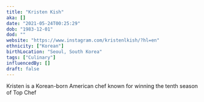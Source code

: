 ```yaml
---
title: "Kristen Kish"
aka: []
date: "2021-05-24T00:25:29"
dob: "1983-12-01"
dod: ""
website: "https://www.instagram.com/kristenlkish/?hl=en"
ethnicity: ["Korean"]
birthLocation: "Seoul, South Korea"
tags: ["Culinary"]
influencedBy: []
draft: false
---
```


Kristen is a Korean-born American chef known for winning the tenth season of Top
Chef
